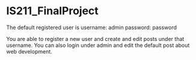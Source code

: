 # IS211_FinalProject

The default registered user is
username: admin
password: password

You are able to register a new user and create and edit posts under that username. You can also login under admin and edit the default post about web development. 
